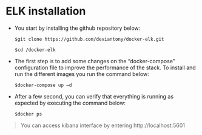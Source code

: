 # ELK installation
- You start by installing the github repository below:

  `$git clone https://github.com/deviantony/docker-elk.git`
  
  `$cd /docker-elk`
  
- The first step is to add some changes on the “docker-compose” configuration file to improve the performance of the stack. To install and run the different images you run the command below:

  `$docker-compose up –d`

- After a few second, you can verify that everything is running as expected by executing the command below:

  `$docker ps`


> You can access kibana interface by entering http://localhost:5601

